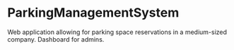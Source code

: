 # ParkingManagementSystem
Web application allowing for parking space reservations in a medium-sized company. Dashboard for admins.
